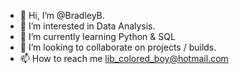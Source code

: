 - 👋 Hi, I’m @BradleyB.
- 👀 I’m interested in Data Analysis.
- 🌱 I’m currently learning Python & SQL
- 💞️ I’m looking to collaborate on projects / builds.
- 📫 How to reach me lib_colored_boy@hotmail.com

<!---
Culprito/Culprito is a ✨ special ✨ repository because its `README.md` (this file) appears on your GitHub profile.
You can click the Preview link to take a look at your changes.
--->
